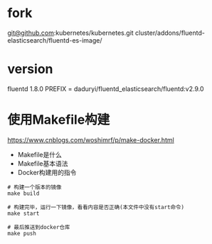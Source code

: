 # fork
git@github.com:kubernetes/kubernetes.git
cluster/addons/fluentd-elasticsearch/fluentd-es-image/

# version
fluentd 1.8.0
PREFIX = daduryi/fluentd_elasticsearch/fluentd:v2.9.0

# 使用Makefile构建

https://www.cnblogs.com/woshimrf/p/make-docker.html

- Makefile是什么
- Makefile基本语法
- Docker构建用的指令

```
# 构建一个版本的镜像
make build

# 构建完毕，运行一下镜像，看看内容是否正确(本文件中没有start命令)
make start  

# 最后推送到docker仓库
make push
```